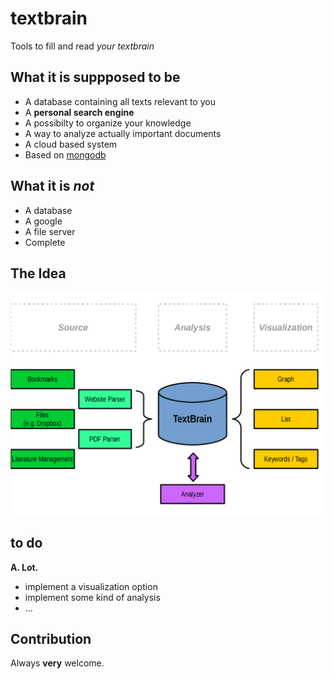 # textbrain
Tools to fill and read _your textbrain_

## What it is suppposed to be
* A database containing all texts relevant to you
* A __personal search engine__
* A possibilty to organize your knowledge
* A way to analyze actually important documents
* A cloud based system
* Based on [mongodb](https://www.mongodb.org/)

## What it is _not_
* A database
* A google
* A file server
* Complete

## The Idea
![The Idea](doc/idea.png)

## to do
__A. Lot.__
* implement a visualization option
* implement some kind of analysis
* ...

## Contribution
Always __very__ welcome.
